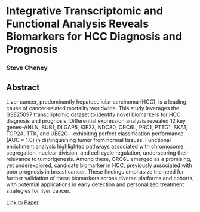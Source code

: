 # Integrative Transcriptomic and Functional Analysis Reveals Biomarkers for HCC Diagnosis and Prognosis
### Steve Cheney

## Abstract

Liver cancer, predominantly hepatocellular carcinoma (HCC), is a leading cause of cancer-related mortality worldwide. This study leverages the GSE25097 transcriptomic dataset to identify novel biomarkers for HCC diagnosis and prognosis. Differential expression analysis revealed 12 key genes–ANLN, BUB1, DLGAP5, KIF23, NDC80, ORC6L, PRC1, PTTG1, SKA1, TOP2A, TTK, and UBE2C—exhibiting perfect classification performance (AUC = 1.0) in distinguishing tumor from normal tissues. Functional enrichment analysis highlighted pathways associated with chromosome segregation, nuclear division, and cell cycle regulation, underscoring their relevance to tumorigenesis. Among these, ORC6L emerged as a promising, yet underexplored, candidate biomarker in HCC, previously associated with poor prognosis in breast cancer. These findings emphasize the need for further validation of these biomarkers across diverse platforms and cohorts, with potential applications in early detection and personalized treatment strategies for liver cancer.

[Link to Paper](https://docs.google.com/document/d/1yfJQ_Y2jJpWvSO4bZbEFkeavDRH4NxqaBi98KYHe_to/edit?usp=sharing)
